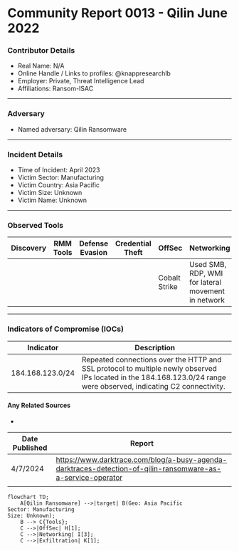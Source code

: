 # Community Report 0013 - Qilin June 2022
### Contributor Details

- Real Name: N/A
- Online Handle / Links to profiles: @knappresearchlb
- Employer: Private, Threat Intelligence Lead
- Affiliations: Ransom-ISAC

---
### Adversary

- Named adversary: Qilin Ransomware

---
### Incident Details

- Time of Incident: April 2023
- Victim Sector: Manufacturing
- Victim Country: Asia Pacific
- Victim Size: Unknown
- Victim Name: Unknown

---
### Observed Tools

| Discovery | RMM Tools | Defense Evasion | Credential Theft | OffSec | Networking | LOLBAS | Exfiltration |
|---|---|---|---|---|---|---|---|
| | | | | Cobalt Strike | Used SMB, RDP, WMI for lateral movement in network| | MEGA cloud storage (30GB)|

---

### Indicators of Compromise (IOCs)

| Indicator       | Description                                                           |
| --------------- | ---------------------------------------------------------------- |
|  184.168.123.0/24  |  Repeated connections over the HTTP and SSL protocol to multiple newly observed IPs located in the 184.168.123.0/24 range were observed, indicating C2 connectivity.   |


#### Any Related Sources

- 

| Date Published | Report |
|---|---|
| 4/7/2024 |  https://www.darktrace.com/blog/a-busy-agenda-darktraces-detection-of-qilin-ransomware-as-a-service-operator |
|   | |


```mermaid
flowchart TD;
    A[Qilin Ransomware] -->|target| B(Geo: Asia Pacific
Sector: Manufacturing
Size: Unknown);
    B --> C{Tools};
    C -->|OffSec| H[1];
    C -->|Networking| I[3];
    C -->|Exfiltration| K[1];
```